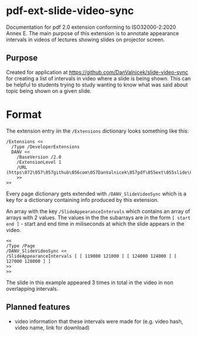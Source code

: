 # pdf-ext-slide-video-sync
Documentation for pdf 2.0 extension conforming to ISO32000-2:2020 Annex E. The main purpose of this extension is to annotate appearance intervals in videos of lectures showing slides on projector screen.

## Purpose
Created for application at https://github.com/DanValnicek/slide-video-sync for creating a list of intervals in video where a slide is being shown. 
This can be helpful to students trying to study wanting to know what was said about topic being shown on a given slide.

# Format
The extension entry iin the `/Extensions` dictionary looks something like this:
```
/Extensions <<
  /Type /DeveloperExtensions
  DANV <<
    /BaseVersion /2.0
    /ExtensionLevel 1
    /URL (https\072\057\057github\056com\057DanValnicek\057pdf\055ext\055slide\055video\055sync)
    >>
>>
```
Every page dictionary gets extended with `/DANV_SlideVideoSync` which is a key for a dictionary containing info produced by this extension.

An array with the key `/SlideAppearanceIntervals` which contains an array of arrays with 2 values.
The values in the the subarrays are in the form `[ start end ]` - start and end time in miliseconds at which the slide appears in the video.
```
<<
/Type /Page
/DANV_SlideVideoSync <<
/SlideAppearanceIntervals [ [ 119000 121000 ] [ 124000 124000 ] [ 127000 128000 ] ]
>>
>>
```
The slide in this example appeared 3 times in total in the video in non overlapping intervals.

## Planned features
- video information that these intervals were made for (e.g. video hash, video name, link for download)
  
